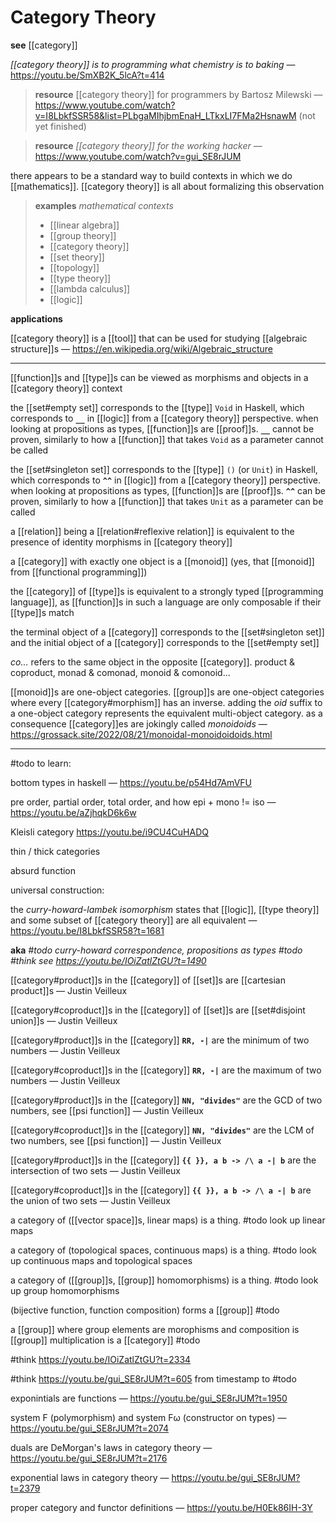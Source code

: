 # Category Theory

**see** [[category]]

_[[category theory]] is to programming what chemistry is to baking_ &mdash; <https://youtu.be/SmXB2K_5lcA?t=414>

> **resource** [[category theory]] for programmers by Bartosz Milewski &mdash; <https://www.youtube.com/watch?v=I8LbkfSSR58&list=PLbgaMIhjbmEnaH_LTkxLI7FMa2HsnawM> (not yet finished)

> **resource** _[[category theory]] for the working hacker_ &mdash; <https://www.youtube.com/watch?v=gui_SE8rJUM>

there appears to be a standard way to build contexts in which we do [[mathematics]]. [[category theory]] is all about formalizing this observation

> **examples** _mathematical contexts_
>
> - [[linear algebra]]
> - [[group theory]]
> - [[category theory]]
> - [[set theory]]
> - [[topology]]
> - [[type theory]]
> - [[lambda calculus]]
> - [[logic]]

**applications**

[[category theory]] is a [[tool]] that can be used for studying [[algebraic structure]]s &mdash; <https://en.wikipedia.org/wiki/Algebraic_structure>

---

[[function]]s and [[type]]s can be viewed as morphisms and objects in a [[category theory]] context

the [[set#empty set]] corresponds to the [[type]] `Void` in Haskell, which corresponds to **`__`** in [[logic]] from a [[category theory]] perspective. when looking at propositions as types, [[function]]s are [[proof]]s. **`__`** cannot be proven, similarly to how a [[function]] that takes `Void` as a parameter cannot be called

the [[set#singleton set]] corresponds to the [[type]] `()` (or `Unit`) in Haskell, which corresponds to **`^^`** in [[logic]] from a [[category theory]] perspective. when looking at propositions as types, [[function]]s are [[proof]]s. **`^^`** can be proven, similarly to how a [[function]] that takes `Unit` as a parameter can be called

a [[relation]] being a [[relation#reflexive relation]] is equivalent to the presence of identity morphisms in [[category theory]]

a [[category]] with exactly one object is a [[monoid]] (yes, that [[monoid]] from [[functional programming]])

the [[category]] of [[type]]s is equivalent to a strongly typed [[programming language]], as [[function]]s in such a language are only composable if their [[type]]s match

the terminal object of a [[category]] corresponds to the [[set#singleton set]] and the initial object of a [[category]] corresponds to the [[set#empty set]]

_co..._ refers to the same object in the opposite [[category]]. product & coproduct, monad & comonad, monoid & comonoid...

[[monoid]]s are one-object categories. [[group]]s are one-object categories where every [[category#morphism]] has an inverse. adding the _oid_ suffix to a one-object category represents the equivalent multi-object category. as a consequence [[category]]es are jokingly called _monoidoids_ &mdash; <https://grossack.site/2022/08/21/monoidal-monoidoidoids.html>

---

#todo to learn:

bottom types in haskell &mdash; <https://youtu.be/p54Hd7AmVFU>

pre order, partial order, total order, and how epi + mono != iso &mdash; <https://youtu.be/aZjhqkD6k6w>

Kleisli category <https://youtu.be/i9CU4CuHADQ>

thin / thick categories

absurd function

universal construction:

the _curry-howard-lambek isomorphism_ states that [[logic]], [[type theory]] and some subset of [[category theory]] are all equivalent &mdash; <https://youtu.be/I8LbkfSSR58?t=1681>

**aka** _#todo curry-howard correspondence, propositions as types #todo #think see <https://youtu.be/IOiZatlZtGU?t=1490>_

[[category#product]]s in the [[category]] of [[set]]s are [[cartesian product]]s &mdash; Justin Veilleux

[[category#coproduct]]s in the [[category]] of [[set]]s are [[set#disjoint union]]s &mdash; Justin Veilleux

[[category#product]]s in the [[category]] **`RR, -|`** are the minimum of two numbers &mdash; Justin Veilleux

[[category#coproduct]]s in the [[category]] **`RR, -|`** are the maximum of two numbers &mdash; Justin Veilleux

[[category#product]]s in the [[category]] **`NN, "divides"`** are the GCD of two numbers, see [[psi function]] &mdash; Justin Veilleux

[[category#coproduct]]s in the [[category]] **`NN, "divides"`** are the LCM of two numbers, see [[psi function]] &mdash; Justin Veilleux

[[category#product]]s in the [[category]] **`{{ }}, a b -> /\ a -| b`** are the intersection of two sets &mdash; Justin Veilleux

[[category#coproduct]]s in the [[category]] **`{{ }}, a b -> /\ a -| b`** are the union of two sets &mdash; Justin Veilleux

a category of ([[vector space]]s, linear maps) is a thing. #todo look up linear maps

a category of (topological spaces, continuous maps) is a thing. #todo look up continuous maps and topological spaces

a category of ([[group]]s, [[group]] homomorphisms) is a thing. #todo look up group homomorphisms

(bijective function, function composition) forms a [[group]] #todo

a [[group]] where group elements are morophisms and composition is [[group]] multiplication is a [[category]] #todo

#think <https://youtu.be/IOiZatlZtGU?t=2334>

#think <https://youtu.be/gui_SE8rJUM?t=605> from timestamp to #todo

exponintials are functions &mdash; <https://youtu.be/gui_SE8rJUM?t=1950>

system F (polymorphism) and system F&omega; (constructor on types) &mdash; <https://youtu.be/gui_SE8rJUM?t=2074>

duals are DeMorgan's laws in category theory &mdash; <https://youtu.be/gui_SE8rJUM?t=2176>

exponential laws in category theory &mdash; <https://youtu.be/gui_SE8rJUM?t=2379>

proper category and functor definitions &mdash; <https://youtu.be/H0Ek86IH-3Y>
